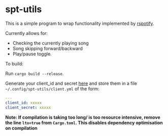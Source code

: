 # spt-utils

This is a simple program to wrap functionality implemented by [rspotify](https://github.com/ramsayleung/rspotify).

Currently allows for:

- Checking the currently playing song
- Song skipping forward/backward
- Play/pause toggle.

To build:

Run `cargo build --release`.

Generate your client_id and secret [here](https://developer.spotify.com/dashboard/applications) and store them in a file `~/.config/spt-utils/client.yml` of the form:

```yaml
---
client_id: xxxxx
client_secret: xxxxx
```

**Note: If compilation is taking too long/ is too resource intensive, remove the line `lto=true` from `Cargo.toml`. This disables dependency optimisation on compilation**
